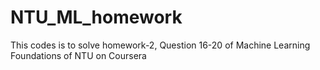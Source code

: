 # NTU_ML_homework
This codes is to solve homework-2, Question 16-20 of Machine Learning Foundations of NTU on Coursera
